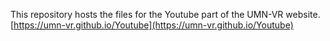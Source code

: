 This repository hosts the files for the Youtube part of the UMN-VR website. 
[https://umn-vr.github.io/Youtube](https://umn-vr.github.io/Youtube)
